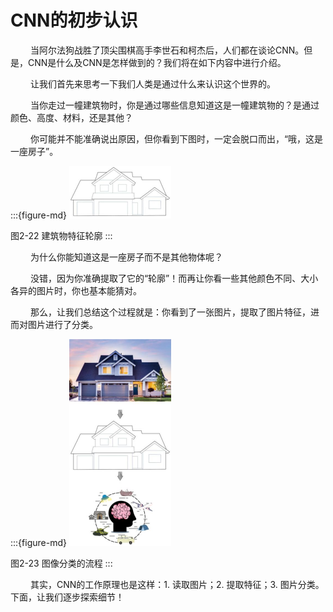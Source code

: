 # CNN的初步认识

&ensp;&ensp;&ensp;&ensp;
当阿尔法狗战胜了顶尖围棋高手李世石和柯杰后，人们都在谈论CNN。但是，CNN是什么及CNN是怎样做到的？我们将在如下内容中进行介绍。

&ensp;&ensp;&ensp;&ensp;
让我们首先来思考一下我们人类是通过什么来认识这个世界的。

&ensp;&ensp;&ensp;&ensp;
当你走过一幢建筑物时，你是通过哪些信息知道这是一幢建筑物的？是通过颜色、高度、材料，还是其他？

&ensp;&ensp;&ensp;&ensp;
你可能并不能准确说出原因，但你看到下图时，一定会脱口而出，“哦，这是一座房子”。

:::{figure-md}
<img src="../../_static/2/2.2/2-22.png" alt="图2-22 建筑物特征轮廓">

图2-22 建筑物特征轮廓
:::

&ensp;&ensp;&ensp;&ensp;
为什么你能知道这是一座房子而不是其他物体呢？

&ensp;&ensp;&ensp;&ensp;
没错，因为你准确提取了它的“轮廓”！而再让你看一些其他颜色不同、大小各异的图片时，你也基本能猜对。

&ensp;&ensp;&ensp;&ensp;
那么，让我们总结这个过程就是：你看到了一张图片，提取了图片特征，进而对图片进行了分类。


:::{figure-md}
<img src="../../_static/2/2.2/2-23.png" alt="图2-23 图像分类的流程">

图2-23 图像分类的流程
:::

&ensp;&ensp;&ensp;&ensp;
其实，CNN的工作原理也是这样：1. 读取图片；2. 提取特征；3. 图片分类。下面，让我们逐步探索细节！
